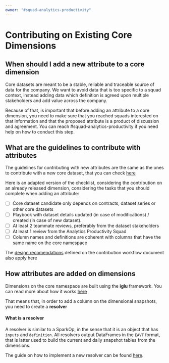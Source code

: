```yaml
---
owner: "#squad-analytics-productivity"
---
```


# Contributing on Existing Core Dimensions

## When should I add a new attribute to a core dimension

Core datasets are meant to be a stable, reliable and traceable source of data for the company. We want to avoid data that is too specific to a squad context, instead adding data which definition is agreed upon multiple stakeholders and add value across the company.

Because of that, is important that before adding an attribute to a core dimension, you need to make sure that you reached squads interested on that information and that the proposed attribute is a product of discussion and agreement. You can reach #squad-analytics-productivity if you need help on how to conduct this step.

## What are the guidelines to contribute with attributes

The guidelines for contributing with new attributes are the same as the ones to contribute with a new core dataset, that you can check [here](contribution-workflow.md)

Here is an adapted version of the checklist, considering the contribution on an already released dimension, considering the tasks that you should complete when adding an attribute:

- [ ] Core dataset candidate only depends on contracts, dataset series or other core datasets
- [ ] Playbook with dataset details updated (in case of modifications) / created (in case of new dataset).
- [ ] At least 2 teammate reviews, preferably from the dataset stakeholders
- [ ] At least 1 review from the Analytics Productivity Squad
- [ ] Column names and definitions are coherent with columns that have the same name on the core namespace

The [design recomendations](contribution-workflow.md#design-recommendations) defined on the contribution workflow document also apply here

## How attributes are added on dimensions

Dimensions on the core namespace are built using the **iglu** framework. You can read more about how it works [here](https://github.com/nubank/itaipu/blob/master/iglu/README.md)

That means that, in order to add a column on the dimensional snapshots, you need to create a **resolver**

#### What is a resolver

A resolver is similar to a SparkOp, in the sense that it is an object that has `inputs` and `definition`. All resolvers output DataFrames in the `EAVT` format, that is latter used to build the current and daily snapshot tables from the dimensions.

The guide on how to implement a new resolver can be found [here](https://github.com/nubank/itaipu/blob/master/src/main/scala/etl/warehouse/inuit/docs/GUIDE.md#adding-an-attribute-to-an-existing-dimension).
